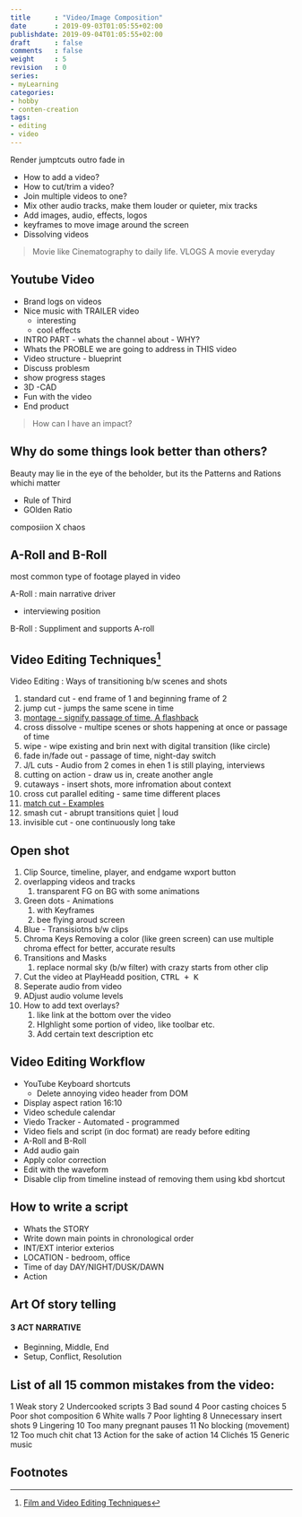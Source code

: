 ```yaml
---
title      : "Video/Image Composition"
date       : 2019-09-03T01:05:55+02:00
publishdate: 2019-09-04T01:05:55+02:00
draft      : false
comments   : false
weight     : 5
revision   : 0
series:
- myLearning
categories:
- hobby
- conten-creation
tags:
- editing
- video
---
```


Render
jumptcuts
outro fade in

* How to add a video?
* How to cut/trim a video?
* Join multiple videos to one?
* Mix other audio tracks, make them louder or quieter, mix tracks
* Add images, audio, effects, logos
* keyframes to move image around the screen
* Dissolving videos

> Movie like Cinematography to daily life. VLOGS
> A movie everyday

## Youtube Video

* Brand logs on videos
* Nice music with TRAILER video
  * interesting
  * cool effects
* INTRO PART - whats the channel about - WHY?
* Whats the PROBLE we are going to address in THIS video
* Video structure - blueprint
* Discuss problesm
* show progress stages
* 3D -CAD
* Fun with the video
* End product

> How can I have an impact?


## Why do some things look better than others?

Beauty may lie in the eye of the beholder, but its the Patterns and Rations whichi matter

* Rule of Third
* GOlden Ratio

composiion X chaos

## A-Roll and B-Roll

most common type of footage played in video

A-Roll
: main narrative driver
* interviewing position

B-Roll
: Suppliment and supports A-roll


## Video Editing Techniques[^2]

Video Editing
: Ways of transitioning b/w scenes and shots

1. standard cut - end frame of 1 and beginning frame of 2
2. jump cut - jumps the same scene in time
3. [montage - signify passage of time, A flashback](https://en.wikipedia.org/wiki/Montage_(filmmaking))
4. cross dissolve - multipe scenes or shots happening at once or passage of time
5. wipe - wipe existing and brin next with digital transition (like circle)
6. fade in/fade out - passage of time, night-day switch
7. J/L cuts - Audio from 2 comes in ehen 1 is still playing, interviews
8. cutting on action - draw us in, create another angle
9. cutaways - insert shots, more infromation about context
10. cross cut parallel editing - same time different places
11. [match cut - ](https://en.wikipedia.org/wiki/Match_cut) [Examples](https://vimeo.com/188527960)
12. smash cut - abrupt transitions quiet | loud
13. invisible cut - one continuously long take


## Open shot

1. Clip Source, timeline, player, and endgame wxport button
2. overlapping videos and tracks
   1. transparent FG on BG with some animations
3. Green dots - Animations
   1. with Keyframes
   2. bee flying aroud screen
4. Blue - Transisiotns b/w clips
5. Chroma Keys
   Removing a color (like green screen)
   can use multiple chroma effect for better, accurate results
6. Transitions and Masks
   1. replace normal sky (b/w filter) with crazy starts from other clip
7. Cut the video at PlayHeadd position, <kbd>CTRL + K</kbd>
8. Seperate audio from video
9. ADjust audio volume levels
10. How to add text overlays?
    1.  like link at the bottom over the video
    2.  HIghlight some portion of video, like toolbar etc.
    3.  Add certain text description etc

## Video Editing Workflow

* YouTube Keyboard shortcuts
  * Delete annoying video header from DOM
* Display aspect ration 16:10
* Video schedule calendar
* Viedo Tracker - Automated - programmed
* Video fiels and script (in doc format) are ready before editing
* A-Roll and B-Roll
* Add audio gain
* Apply color correction
* Edit with the waveform
* Disable clip from timeline instead of removing them using kbd  shortcut


## How to write a script

* Whats the STORY
* Write down main points in chronological order
* INT/EXT interior exterios
* LOCATION - bedroom, office
* Time of day DAY/NIGHT/DUSK/DAWN
* Action
 

## Art Of story telling

#### 3 ACT NARRATIVE

* Beginning, Middle, End
* Setup, Conflict, Resolution

## List of all 15 common mistakes from the video:

1  Weak story
2 Undercooked scripts
3  Bad sound
4 Poor casting choices
5  Poor shot composition
6   White walls
7  Poor lighting
8   Unnecessary insert shots
9   Lingering
10 Too many pregnant pauses
11  No blocking (movement)
12  Too much chit chat
13 Action for the sake of action
14  Clichés
15 Generic music

## Footnotes

[^1]: [A roll and B roll](https://blog.pond5.com/8324-a-roll-and-b-roll-the-two-types-of-footage-you-need-to-tell-a-great-story/)
[^2]: [Film and Video Editing Techniques](https://www.youtube.com/watch?v=Fu3vhFlXV0w)